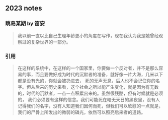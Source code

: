 ## 2023 notes

### 跳岛某期 by 笛安
> 我以前一直以比自己生理年龄更小的角度在写作，现在我认为我是她曾经观察过的复杂世界的一部分。

### 引用
> 在这样的系统中，在这样的一个国家里，你要做一个反对者，并不是那么容易的事，而且要做好成为时代的沉默者的准备，就好像一片大海，几米以下都是没有光的，你就会被扔进去，
死的无声无息，后人也不会记住你的名字。但从后来的历史来看，这个社会之所以能产生变化，就是因为有无数的，时代的沉默者，一点一点积累出来的。虽然很残酷，但有时候就是必须的，
我们必须要有这样的信念。我们可能死在暗无天日的黑夜里，没有人记得我们的名字，没有人知道我们因何而死，但我们可以欣慰的一点就是，我们的尸骨上所发出的微弱的磷光，依然可以照亮后来者的道路。


                                            
